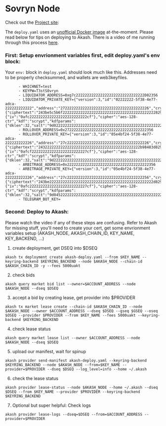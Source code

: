 # Sovryn Node

Check out the [Project site](https://github.com/DistributedCollective/Sovryn-Node):

The `deploy.yaml` uses an [unofficial Docker image](https://hub.docker.com/r/nrm55/sovryn-node) at-the-moment. Please read below for tips on deploying to Akash. There is a video of me running through this process [here](https://youtu.be/Iinsjgolmu8).

### First: Setup envrionment variables first, edit deploy.yaml's env block:
Your `env:` block in `deploy.yaml` should look much like this. Addresses need to be properly checksummed, and wallets are web3keyfiles.
```
      - WHICHNET=test
      - KEYPW=T3stS0vryn
      - LIQUIDATOR_ADDRESS=0xg7c2222222222222222222222222222222D82356
      - LIQUIDATOR_PRIVATE_KEY={"version":3,"id":"02222222-5f38-4e77-adca-222222222222","address":"2722222222222222222222222222222222222226","crypto":{"ciphertext":"243be5c5b6f222222222222222222222222222222222222222222829b5d90990","cipherparams":{"iv":"0afc22222222222222222222222222cf"},"cipher":"aes-128-ctr","kdf":"scrypt","kdfparams":{"dklen":32,"salt":"9d022222222222222222222222222222222222222222222222222222e8edbb6d","n":8192,"r":8,"p":1},"mac":"f780ecb94573fbdf22222222222222222222222222222222222222222261b7b0"}}
      - ROLLOVER_ADDRESS=0x2722222222222222222222222222222222222356
      - ROLLOVER_PRIVATE_KEY={"version":3,"id":"05e4bf24-5f38-4e77-adca-222222222226","address":"27c2222222222222222222222222222222222226","crypto":{"ciphertext":"2432222222222222222222222222222222222222222222b98483d829b5d90990","cipherparams":{"iv":"0afcf2222222222222222222222227cf"},"cipher":"aes-128-ctr","kdf":"scrypt","kdfparams":{"dklen":32,"salt":"9d22222222222222222222222222222222222222222222222222222228edbb6d","n":8192,"r":8,"p":1},"mac":"f780ecb94573fbdff2222222222222222222222222222222222222222221b7b0"}}
      - ARBITRAGE_ADDRESS=0x2222222222222222222222222222222222222356
      - ARBITRAGE_PRIVATE_KEY={"version":3,"id":"05e4bf24-5f38-4e77-adca-222222222226","address":"27c2222222222222222222222222222222222256","crypto":{"ciphertext":"243be22222222222222222222222222222222222222222222222d829b5d90990","cipherparams":{"iv":"0afc22222222222222222222222227cf"},"cipher":"aes-128-ctr","kdf":"scrypt","kdfparams":{"dklen":32,"salt":"9d04522222222222222222222222222222222222222222222222222ae8edbb6d","n":8192,"r":8,"p":1},"mac":"f780ec222222222222222222222222222222222222222222222222222221b7b0"}}
      - TELEGRAM_BOT_KEY=
```

### Second: Deploy to Akash:
Please watch the video if any of these steps are confusing. Refer to Akash for missing stuff, you'll need to create your cert, get some envrionment variables setup (AKASH_NODE, AKASH_CHAIN_ID, KEY_NAME, KEY_BACKEND, ...)
1. create deployment, get DSEQ into $DSEQ
```
akash tx deployment create akash-deploy.yaml --from $KEY_NAME --keyring-backend $KEYRING_BACKEND --node $AKASH_NODE --chain-id $AKASH_CHAIN_ID -y --fees 5000uakt
```
2. check bids
```
akash query market bid list --owner=$ACCOUNT_ADDRESS --node $AKASH_NODE --dseq $DSEQ
```
3. accept a bid by creating lease, get provider into $PROVIDER
```
akash tx market lease create --chain-id $AKASH_CHAIN_ID --node $AKASH_NODE --owner $ACCOUNT_ADDRESS --dseq $DSEQ --gseq $GSEQ --oseq $OSEQ --provider $PROVIDER --from $KEY_NAME --fees 5000uakt --keyring-backend $KEYRING_BACKEND
```
4. check lease status
```
akash query market lease list --owner $ACCOUNT_ADDRESS --node $AKASH_NODE --dseq $DSEQ
```
5. upload our manifest, wait for spinup
```
akash provider send-manifest akash-deploy.yaml --keyring-backend $KEYRING_BACKEND --node $AKASH_NODE --from=$KEY_NAME --provider=$PROVIDER --dseq $DSEQ --log_level=info --home ~/.akash
```
6. check the lease status
```
akash provider lease-status --node $AKASH_NODE --home ~/.akash --dseq $DSEQ --from $KEY_NAME --provider $PROVIDER --keyring-backend $KEYRING_BACKEND
```
7. Optional but super helpful: Check logs
```
akash provider lease-logs --dseq=$DSEQ --from=$ACCOUNT_ADDRESS --provider=$PROVIDER
```
